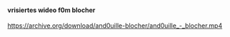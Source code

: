 #### vrisiertes wideo f0m blocher

​https://archive.org/download/and0uille-blocher/and0uille_-_blocher.mp4
